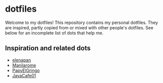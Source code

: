 # dotfiles

Welcome to my dotfiles! This repository contains my personal dotfiles. They are inspired, partly copied from or mixed
with other people's dotfiles. See below for an incomplete list of dots that help me.

## Inspiration and related dots

- [elenapan](https://github.com/elenapan/dotfiles)
- [Manilarome](https://github.com/manilarome/the-glorious-dotfiles)
- [PapyElGringo](https://github.com/PapyElGringo/material-awesome)
- [JavaCafe01](https://github.com/JavaCafe01/dotfiles)
